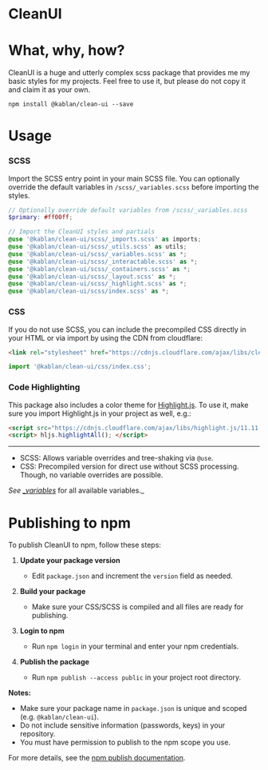 # CleanUI

# What, why, how?
CleanUI is a huge and utterly complex scss package that provides me my basic styles for my projects.
Feel free to use it, but please do not copy it and claim it as your own.
```npm
npm install @kablan/clean-ui --save
```
# Usage
### SCSS
Import the SCSS entry point in your main SCSS file.
You can optionally override the default variables in `/scss/_variables.scss` before importing the styles.
```scss
// Optionally override default variables from /scss/_variables.scss
$primary: #ff00ff;

// Import the CleanUI styles and partials
@use '@kablan/clean-ui/scss/_imports.scss' as imports;
@use '@kablan/clean-ui/scss/_utils.scss' as utils;
@use '@kablan/clean-ui/scss/_variables.scss' as *;
@use '@kablan/clean-ui/scss/_interactable.scss' as *;
@use '@kablan/clean-ui/scss/_containers.scss' as *;
@use '@kablan/clean-ui/scss/_layout.scss' as *;
@use '@kablan/clean-ui/scss/_highlight.scss' as *;
@use '@kablan/clean-ui/scss/index.scss' as *;
```

### CSS
If you do not use SCSS, you can include the precompiled CSS directly in your HTML or via import by using the CDN
from cloudflare:
```html
<link rel="stylesheet" href="https://cdnjs.cloudflare.com/ajax/libs/clean-ui/1.0.0/css/index.css">
```
```js
import '@kablan/clean-ui/css/index.css';
```

### Code Highlighting
This package also includes a color theme for [Highlight.js](https://highlightjs.org/).
To use it, make sure you import Highlight.js in your project as well, e.g.:
```html
<script src="https://cdnjs.cloudflare.com/ajax/libs/highlight.js/11.11.1/highlight.min.js"></script>
<script> hljs.highlightAll(); </script>
```

<hr />

* SCSS: Allows variable overrides and tree-shaking via `@use`.
* CSS: Precompiled version for direct use without SCSS processing. Though, no variable overrides are possible.

_See [_variables](scss/_variables.scss)_ for all available variables._

# Publishing to npm

To publish CleanUI to npm, follow these steps:

1. **Update your package version**
   - Edit `package.json` and increment the `version` field as needed.

2. **Build your package**
   - Make sure your CSS/SCSS is compiled and all files are ready for publishing.

3. **Login to npm**
   - Run `npm login` in your terminal and enter your npm credentials.

4. **Publish the package**
   - Run `npm publish --access public` in your project root directory.

**Notes:**
- Make sure your package name in `package.json` is unique and scoped (e.g. `@kablan/clean-ui`).
- Do not include sensitive information (passwords, keys) in your repository.
- You must have permission to publish to the npm scope you use.

For more details, see the [npm publish documentation](https://docs.npmjs.com/cli/v10/commands/npm-publish).
